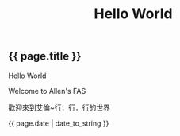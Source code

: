﻿---
layout: post
title: Hello World
#- hello
#- x7x8
#summary: A hello world page.
---

<h2>{{ page.title }}</h2>
<p>Hello World</p>
<p>Welcome to Allen's FAS</p>
<p>歡迎來到艾倫~行．行．行的世界</p>
<p>{{ page.date | date_to_string }}</p>
